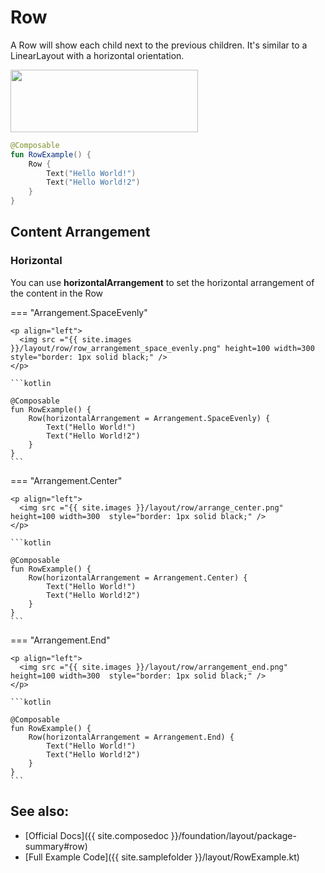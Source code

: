 <!---
This is the API of version 1.1.1
-->
# Row

A Row will show each child next to the previous children. It's similar to a LinearLayout with a horizontal orientation.


<p align="left">
  <img src ="{{ site.images }}/layout/row/RowExample.png" height=100 width=300 />
</p>

```kotlin
@Composable
fun RowExample() {
    Row {
        Text("Hello World!")
        Text("Hello World!2")
    }
}
```


## Content Arrangement
### Horizontal

You can use **horizontalArrangement** to set the horizontal arrangement of the content in the Row

=== "Arrangement.SpaceEvenly"

    <p align="left">
      <img src ="{{ site.images }}/layout/row/row_arrangement_space_evenly.png" height=100 width=300  style="border: 1px solid black;" />
    </p>
    
    ```kotlin

    @Composable
    fun RowExample() {
        Row(horizontalArrangement = Arrangement.SpaceEvenly) {
            Text("Hello World!")
            Text("Hello World!2")
        }
    }
    ```

=== "Arrangement.Center"

    <p align="left">
      <img src ="{{ site.images }}/layout/row/arrange_center.png" height=100 width=300  style="border: 1px solid black;" />
    </p>
    
    ```kotlin

    @Composable
    fun RowExample() {
        Row(horizontalArrangement = Arrangement.Center) {
            Text("Hello World!")
            Text("Hello World!2")
        }
    }
    ```


=== "Arrangement.End"

    <p align="left">
      <img src ="{{ site.images }}/layout/row/arrangement_end.png" height=100 width=300  style="border: 1px solid black;" />
    </p>
    
    ```kotlin

    @Composable
    fun RowExample() {
        Row(horizontalArrangement = Arrangement.End) {
            Text("Hello World!")
            Text("Hello World!2")
        }
    }
    ```


## See also:
* [Official Docs]({{ site.composedoc }}/foundation/layout/package-summary#row)
* [Full Example Code]({{ site.samplefolder }}/layout/RowExample.kt)
